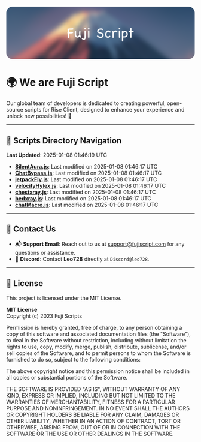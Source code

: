 ![Banner](.github/b.webp)

# 🌍 **We are Fuji Script**

Our global team of developers is dedicated to creating powerful, open-source scripts for Rise Client, designed to enhance your experience and unlock new possibilities! 🌟

---
<!-- SCRIPTS_NAVIGATION_START -->
## 📂 **Scripts Directory Navigation**

**Last Updated**: 2025-01-08 01:46:19 UTC

- **[SilentAura.js](scripts/SilentAura.js)**: Last modified on 2025-01-08 01:46:17 UTC
- **[ChatBypass.js](scripts/ChatBypass.js)**: Last modified on 2025-01-08 01:46:17 UTC
- **[jetpackFly.js](scripts/jetpackFly.js)**: Last modified on 2025-01-08 01:46:17 UTC
- **[velocityHylex.js](scripts/velocityHylex.js)**: Last modified on 2025-01-08 01:46:17 UTC
- **[chestxray.js](scripts/chestxray.js)**: Last modified on 2025-01-08 01:46:17 UTC
- **[bedxray.js](scripts/bedxray.js)**: Last modified on 2025-01-08 01:46:17 UTC
- **[chatMacro.js](scripts/chatMacro.js)**: Last modified on 2025-01-08 01:46:17 UTC

<!-- SCRIPTS_NAVIGATION_END -->

---

## 💬 **Contact Us**  
- 📬 **Support Email**: Reach out to us at [support@fujiscript.com](mailto:support@fujiscript.com) for any questions or assistance.  
- 💬 **Discord**: Contact **Leo728** directly at `Discord@leo728`.

---

## 📜 **License**

This project is licensed under the MIT License.  

**MIT License**  
Copyright (c) 2023 Fuji Scripts  

Permission is hereby granted, free of charge, to any person obtaining a copy of this software and associated documentation files (the "Software"), to deal in the Software without restriction, including without limitation the rights to use, copy, modify, merge, publish, distribute, sublicense, and/or sell copies of the Software, and to permit persons to whom the Software is furnished to do so, subject to the following conditions:  

The above copyright notice and this permission notice shall be included in all copies or substantial portions of the Software.  

THE SOFTWARE IS PROVIDED "AS IS", WITHOUT WARRANTY OF ANY KIND, EXPRESS OR IMPLIED, INCLUDING BUT NOT LIMITED TO THE WARRANTIES OF MERCHANTABILITY, FITNESS FOR A PARTICULAR PURPOSE AND NONINFRINGEMENT. IN NO EVENT SHALL THE AUTHORS OR COPYRIGHT HOLDERS BE LIABLE FOR ANY CLAIM, DAMAGES OR OTHER LIABILITY, WHETHER IN AN ACTION OF CONTRACT, TORT OR OTHERWISE, ARISING FROM, OUT OF OR IN CONNECTION WITH THE SOFTWARE OR THE USE OR OTHER DEALINGS IN THE SOFTWARE.  

